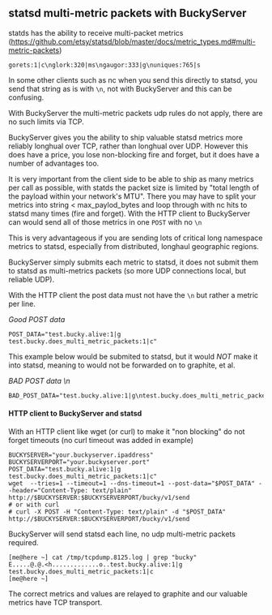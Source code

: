 ## statsd multi-metric packets with BuckyServer

statds has the ability to receive multi-packet metrics (https://github.com/etsy/statsd/blob/master/docs/metric_types.md#multi-metric-packets)

```
gorets:1|c\nglork:320|ms\ngaugor:333|g\nuniques:765|s

```

In some other clients such as nc when you send this directly to statsd, you send that string as is with `\n`, not with BuckyServer and this can be confusing.

With BuckyServer the multi-metric packets udp rules do not apply, there are no such limits via TCP.

BuckyServer gives you the ability to ship valuable statsd metrics more reliably longhual over TCP, rather than longhual over UDP.  However this does have a price, you lose non-blocking fire and forget, but it does have a number of advantages too.

It is very important from the client side to be able to ship as many metrics per call as possible, with statds the packet size is limited by "total length of the payload within your network's MTU".
There you may have to split your metrics into string < max_paylod_bytes and loop through with nc hits to statsd many times (fire and forget).
With the HTTP client to BuckyServer can would send all of those metrics in one `POST` with no `\n`

This is very advantageous if you are sending lots of critical long namespace metrics to statsd, especially from distributed, longhaul geographic regions.

BuckyServer simply submits each metric to statsd, it does not submit them to statsd as multi-metrics packets (so more UDP connections local, but reliable UDP).

With the HTTP client the post data must not have the `\n` but rather a metric per line.

*Good POST data*
```
POST_DATA="test.bucky.alive:1|g
test.bucky.does_multi_metric_packets:1|c"
```

This example below would be submited to statsd, but it would *NOT* make it into statsd, meaning to would not be forwarded on to graphite, et al.

*BAD POST data \n*
```
BAD_POST_DATA="test.bucky.alive:1|g\ntest.bucky.does_multi_metric_packets:1|c"

```

#### HTTP client to BuckyServer and statsd

With an HTTP client like wget (or curl) to make it "non blocking" do not forget timeouts (no curl timeout was added in example)

```
BUCKYSERVER="your.buckyserver.ipaddress"
BUCKYSERVERPORT="your.buckyserver.port"
POST_DATA="test.bucky.alive:1|g
test.bucky.does_multi_metric_packets:1|c"
wget  --tries=1 --timeout=1 --dns-timeout=1 --post-data="$POST_DATA" --header="Content-Type: text/plain" http://$BUCKYSERVER:$BUCKYSERVERPORT/bucky/v1/send
# or with curl
# curl -X POST -H "Content-Type: text/plain" -d "$POST_DATA" http://$BUCKYSERVER:$BUCKYSERVERPORT/bucky/v1/send
```

BuckyServer will send statsd each line, no udp multi-metric packets required.

```
[me@here ~] cat /tmp/tcpdump.8125.log | grep "bucky"
E.....@.@.<h.............o..test.bucky.alive:1|g
test.bucky.does_multi_metric_packets:1|c
[me@here ~]
```

The correct metrics and values are relayed to graphite and our valuable metrics have TCP transport.
